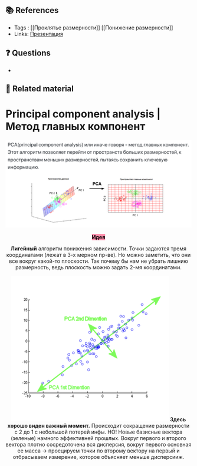 ## 📚 References 
- Tags :  [[Проклятье размерности]] [[Понижение размерности]]
- Links: [Презентация](https://github.com/veidlink/ds-phase-1/blob/master/slides/LinAlg_day2.pdf)

## ❓ Questions
- 

## 🔗 Related material

# Principal component analysis | Метод главных компонент
![first](imgs/1.png)
**<center> <mark style="background: #FF5582A6;">Идея</mark><center>**

**Лигейный** алгоритм понижения зависимости. Точки задаются тремя координатами (лежат в 3-х мерном пр-ве). Но можно заметить, что они все вокруг какой-то плоскости. Так почему бы нам не убрать лишнию размерность, ведь плоскость можно задать 2-мя координатами.


![second](imgs/2.png)
**Здесь хорошо виден важный момент.** Происходит сокращение размерности с 2 до 1 с небольшой потерей инфы. НО! Новые базисные вектора (зеленые) намного эффективней прошлых. Вокруг первого и второго вектора плотно сосредоточена вся дисперсия, вокруг первого основная ее масса -> проецируем точки по второму вектору на первый и отбрасываем измерение, которое объясняет меньше дисперсииж.